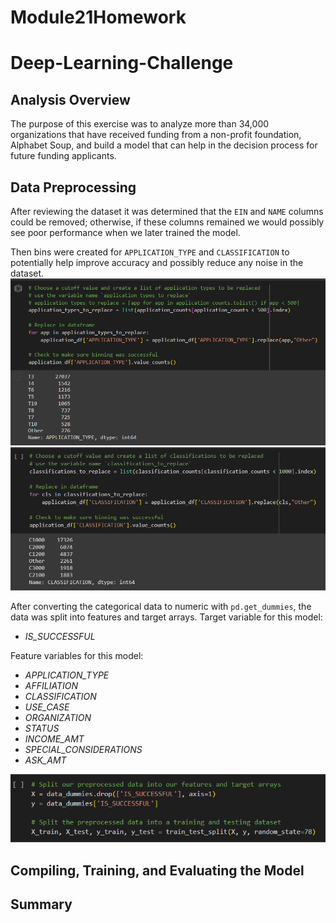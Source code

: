 # Module21Homework
# Deep-Learning-Challenge

## Analysis Overview

The purpose of this exercise was to analyze more than 34,000 organizations that have received funding from a non-profit foundation, Alphabet Soup, and build a model that can help in the decision process for future funding applicants.

## Data Preprocessing

After reviewing the dataset it was determined that the `EIN` and `NAME` columns could be removed; otherwise, if these columns remained we would possibly see poor performance when we later trained the model. 

Then bins were created for `APPLICATION_TYPE` and `CLASSIFICATION` to potentially help improve accuracy and possibly reduce any noise in the dataset.
![Alt text](<https://github.com/emilymees/Module21Homework/blob/main/Images/Screenshot%202023-10-02%20180253.png>)
![Alt text](<https://github.com/emilymees/Module21Homework/blob/main/Images/Screenshot%202023-10-02%20180303.png>)

After converting the categorical data to numeric with `pd.get_dummies`, the data was split into features and target arrays. 
Target variable for this model:
* *IS_SUCCESSFUL*

Feature variables for this model:
* *APPLICATION_TYPE*
* *AFFILIATION*
* *CLASSIFICATION*
* *USE_CASE*
* *ORGANIZATION*
* *STATUS*
* *INCOME_AMT*
* *SPECIAL_CONSIDERATIONS*
* *ASK_AMT*

![Alt text](<https://github.com/emilymees/Module21Homework/blob/main/Images/Screenshot%202023-10-02%20181618.png>)

## Compiling, Training, and Evaluating the Model



## Summary

